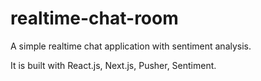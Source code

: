 # realtime-chat-room

A simple realtime chat application with sentiment analysis.

It is built with React.js, Next.js, Pusher, Sentiment.
